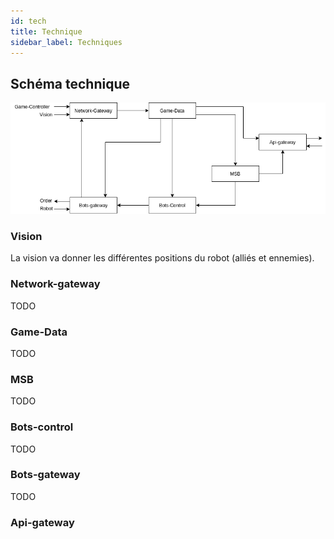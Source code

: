 ```yaml
---
id: tech
title: Technique
sidebar_label: Techniques
---
```


## Schéma technique

![schéma technique](/img/ssl/ssl-package.png)

### Vision

La vision va donner les différentes positions du robot (alliés et ennemies).

### Network-gateway

TODO

### Game-Data

TODO

### MSB

TODO

### Bots-control

TODO

### Bots-gateway

TODO

### Api-gateway